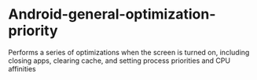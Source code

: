 # Android-general-optimization-priority
Performs a series of optimizations when the screen is turned on, including closing apps, clearing cache, and setting process priorities and CPU affinities
